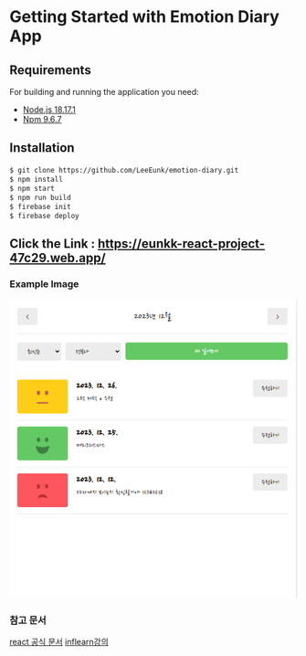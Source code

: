 # Getting Started with Emotion Diary App

## Requirements
For building and running the application you need:
- [Node.js 18.17.1](https://nodejs.org/download/release/v18.17.1/)
- [Npm 9.6.7](https://www.npmjs.com/package/npm/v/9.6.7)

## Installation
```
$ git clone https://github.com/LeeEunk/emotion-diary.git
$ npm install
$ npm start
$ npm run build
$ firebase init
$ firebase deploy
```

## Click the Link : <https://eunkk-react-project-47c29.web.app/>



### Example Image
![example](/public/example.png)



### 참고 문서
[react 공식 문서](https://ko.legacy.reactjs.org/docs/react-api.html#reactmemo)
[inflearn강의](https://www.inflearn.com/course/%ED%95%9C%EC%9E%85-%EB%A6%AC%EC%95%A1%ED%8A%B8/dashboard)
